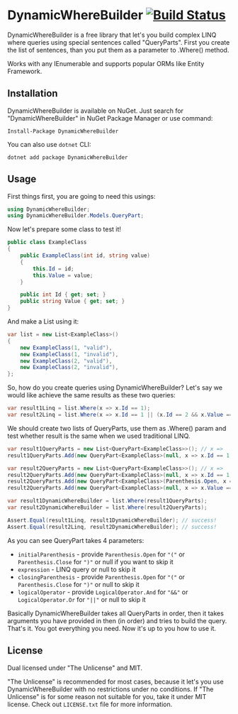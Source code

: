 # DynamicWhereBuilder [![Build Status](https://travis-ci.com/mikecud/DynamicWhereBuilder.svg?branch=master)](https://travis-ci.com/mikecud/DynamicWhereBuilder)

DynamicWhereBuilder is a free library that let's you build complex LINQ where queries using special sentences called "QueryParts". First you create the list of sentences, than you put them as a parameter to .Where() method.

Works with any IEnumerable and supports popular ORMs like Entity Framework.

## Installation

DynamicWhereBuilder is available on NuGet. Just search for "DynamicWhereBuilder" in NuGet Package Manager or use command:
```
Install-Package DynamicWhereBuilder
```

You can also use `dotnet` CLI:
```
dotnet add package DynamicWhereBuilder
```

## Usage

First things first, you are going to need this usings:
```csharp
using DynamicWhereBuilder;
using DynamicWhereBuilder.Models.QueryPart;
```

Now let's prepare some class to test it!
```csharp
public class ExampleClass
{
    public ExampleClass(int id, string value)
    {
        this.Id = id;
        this.Value = value;
    }

    public int Id { get; set; }
    public string Value { get; set; }
}
```

And make a List using it:
```csharp
var list = new List<ExampleClass>()
{
    new ExampleClass(1, "valid"),
    new ExampleClass(1, "invalid"),
    new ExampleClass(2, "valid"),
    new ExampleClass(2, "invalid"),
};
```

So, how do you create queries using DynamicWhereBuilder? Let's say we would like achieve the same results as these two queries:
```csharp
var result1Linq = list.Where(x => x.Id == 1);
var result2Linq = list.Where(x => x.Id == 1 || (x.Id == 2 && x.Value == "valid"));
```

We should create two lists of QueryParts, use them as .Where() param and test whether result is the same when we used traditional LINQ.
```csharp
var result1QueryParts = new List<QueryPart<ExampleClass>>(); // x =>
result1QueryParts.Add(new QueryPart<ExampleClass>(null, x => x.Id == 1, null, null)); // x.Id == 1

var result2QueryParts = new List<QueryPart<ExampleClass>>(); // x =>
result2QueryParts.Add(new QueryPart<ExampleClass>(null, x => x.Id == 1, null, LogicalOperator.Or)); // x.Id == 1 ||
result2QueryParts.Add(new QueryPart<ExampleClass>(Parenthesis.Open, x => x.Id == 2, null, LogicalOperator.And)); // (x.Id == 2 &&
result2QueryParts.Add(new QueryPart<ExampleClass>(null, x => x.Value == "valid", Parenthesis.Close, null)); // x.Value == "valid")

var result1DynamicWhereBuilder = list.Where(result1QueryParts);
var result2DynamicWhereBuilder = list.Where(result2QueryParts);

Assert.Equal(result1Linq, result1DynamicWhereBuilder); // success!
Assert.Equal(result2Linq, result2DynamicWhereBuilder); // success!
```

As you can see QueryPart takes 4 parameters:
- `initialParenthesis` - provide `Parenthesis.Open` for `"("` or `Parenthesis.Close` for `")"` or null if you want to skip it
- `expression` - LINQ query or null to skip it
- `closingParenthesis` - provide `Parenthesis.Open` for `"("` or `Parenthesis.Close` for `")"` or null to skip it
- `logicalOperator` - provide `LogicalOperator.And` for `"&&"` or `LogicalOperator.Or` for `"||"` or null to skip it

Basically DynamicWhereBuilder takes all QueryParts in order, then it takes arguments you have provided in then (in order) and tries to build the query. 
That's it. You got everything you need. Now it's up to you how to use it.

## License

Dual licensed under "The Unlicense" and MIT. 

"The Unlicense" is recommended for most cases, because it let's you use DynamicWhereBuilder with no restrictions under no conditions. If "The Unlicense" is for some reason not suitable for you, take it under MIT license. Check out `LICENSE.txt` file for more information.